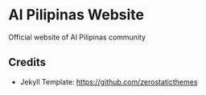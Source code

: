 # AI Pilipinas Website

Official website of AI Pilipinas community

## Credits

- Jekyll Template: https://github.com/zerostaticthemes

